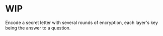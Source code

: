 # WIP
Encode a secret letter with several rounds of encryption, each layer's key being the answer to a question.
